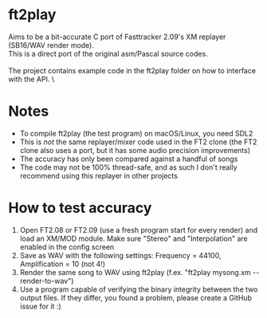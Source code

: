 # ft2play
Aims to be a bit-accurate C port of Fasttracker 2.09's XM replayer (SB16/WAV render mode). \
This is a direct port of the original asm/Pascal source codes. \
\
The project contains example code in the ft2play folder on how to interface with the API. \

# Notes
- To compile ft2play (the test program) on macOS/Linux, you need SDL2
- This is <i>not</i> the same replayer/mixer code used in the FT2 clone (the FT2 clone also uses a port, but it has some audio precision improvements)
- The accuracy has only been compared against a handful of songs
- The code may not be 100% thread-safe, and as such I don't really recommend using this replayer in other projects

# How to test accuracy
1) Open FT2.08 or FT2.09 (use a fresh program start for every render) and load an XM/MOD module. Make sure "Stereo" and "Interpolation" are enabled in the config screen
2) Save as WAV with the following settings: Frequency = 44100, Amplification = 10 (not 4!)
3) Render the same song to WAV using ft2play (f.ex. "ft2play mysong.xm --render-to-wav")
4) Use a program capable of verifying the binary integrity between the two output files. If they differ, you found a problem, please create a GitHub issue for it :)

